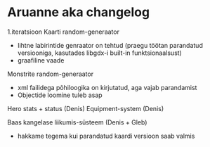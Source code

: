 # Aruanne aka changelog
1.iteratsioon
Kaarti random-generaator
   - lihtne labirintide genraator on tehtud (praegu töötan parandatud versiooniga, kasutades libgdx-i built-in funktsionaalsust)
   - graafiline vaade
   
Monstrite random-generaator
   - xml failidega põhiloogika on kirjutatud, aga vajab parandamist
   - Objectide loomine tuleb asap
   
Hero stats + status (Denis)
Equipment-system (Denis)

Baas kangelase liikumis-süsteem (Denis + Gleb)
 - hakkame tegema kui parandatud kaardi versioon saab valmis
